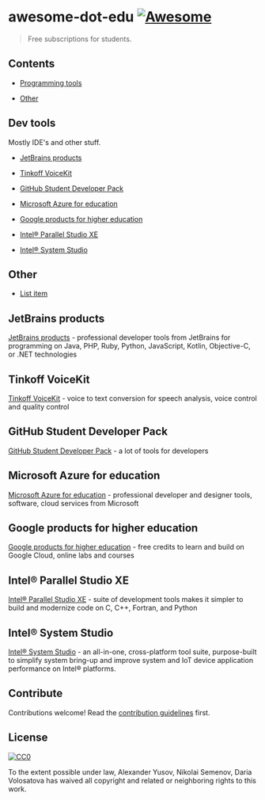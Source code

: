 # awesome-dot-edu [![Awesome](https://awesome.re/badge.svg)](https://awesome.re)

> Free subscriptions for students.


## Contents

- [Programming tools](#programming-tools)

- [Other](#other)


## Dev tools

Mostly IDE's and other stuff.

- [JetBrains products](#jetbrains-products)

- [Tinkoff VoiceKit](#tinkoff-voicekit)

- [GitHub Student Developer Pack](#github-student-developer-pack)

- [Microsoft Azure for education](#microsoft-azure-for-education)

- [Google products for higher education](#google-products-for-higher-education)

- [Intel® Parallel Studio XE](#intel-parallel-studio-xe)

- [Intel® System Studio](#intel-system-studio)


## Other

- [List item](http://example.com)



## JetBrains products

[JetBrains products](https://www.jetbrains.com/student/) - professional developer tools from JetBrains for programming on Java, PHP, Ruby, Python, JavaScript, Kotlin, Objective-C, or     .NET technologies

## Tinkoff VoiceKit

[Tinkoff VoiceKit](https://voicekit.tinkoff.ru/) - voice to text conversion for speech analysis, voice control and quality control

## GitHub Student Developer Pack

[GitHub Student Developer Pack](https://education.github.com/pack) - a lot of tools for developers

## Microsoft Azure for education

[Microsoft Azure for education](https://www.cis.fiu.edu/azureedu/) - professional developer and designer tools, software, cloud services from Microsoft

## Google products for higher education

[Google products for higher education](https://edu.google.com/programs) - free credits to learn and build on Google Cloud, online labs and courses

## Intel® Parallel Studio XE

[Intel® Parallel Studio XE](https://software.intel.com/en-us/intel-parallel-studio-xe) - suite of development tools makes it simpler to build and modernize code on C, C++, Fortran, and Python

## Intel® System Studio

[Intel® System Studio](https://software.intel.com/en-us/system-studio) - an all-in-one, cross-platform tool suite, purpose-built to simplify system bring-up and improve system and IoT device application performance on Intel® platforms.




## Contribute

Contributions welcome! Read the [contribution guidelines](contributing.md) first.


## License

[![CC0](https://mirrors.creativecommons.org/presskit/buttons/88x31/svg/cc-zero.svg)](https://creativecommons.org/publicdomain/zero/1.0)

To the extent possible under law, Alexander Yusov, Nikolai Semenov, Daria Volosatova has waived all copyright and
related or neighboring rights to this work.

